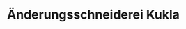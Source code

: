---
title: "Änderungsschneiderei Kukla"
url: /forchheim/aenderungsschneiderei-kukla/
shop: Schneiderei
---